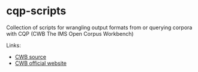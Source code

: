 # cqp-scripts
Collection of scripts for wrangling output formats from or querying corpora with CQP (CWB The IMS Open Corpus Workbench)

Links:
- [CWB source](https://sourceforge.net/projects/cwb/)
- [CWB official website](https://sourceforge.net/projects/cwb/)
